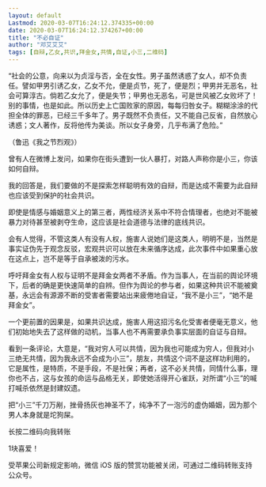 ```yaml
---
layout: default
Lastmod: 2020-03-07T16:24:12.374335+00:00
date: 2020-03-07T16:24:12.374267+00:00
title: "不必自证"
author: "邓艾艾艾"
tags: [自辩,乙女,共识,拜金女,共情,自证,小三,二维码]
---
```


“社会的公意，向来以为贞淫与否，全在女性。男子虽然诱惑了女人，却不负责任。譬如甲男引诱乙女，乙女不允，便是贞节，死了，便是烈；甲男并无恶名，社会可算淳古。倘若乙女允了，便是失节；甲男也无恶名，可是世风被乙女败坏了！别的事情，也是如此。所以历史上亡国败家的原因，每每归咎女子。糊糊涂涂的代担全体的罪恶，已经三千多年了。男子既然不负责任，又不能自己反省，自然放心诱惑；文人著作，反将他传为美谈。所以女子身旁，几乎布满了危险。”

（鲁迅《我之节烈观》）

曾有人在微博上发问，如果你在街头遭到一伙人暴打，对路人声称你是小三，你该如何自辩。

我的回答是，我们要做的不是探索怎样聪明有效的自辩，而是达成不需要为此自辩也应该受到保护的社会共识。

即使是情感与婚姻意义上的第三者，两性经济关系中不符合情理者，也绝对不能被暴力对待甚至被剥夺生命，这应该是社会道德与法律的底线共识。

会有人觉得，不管这类人有没有人权，施害人说她们是这类人，明明不是，当然是事实证伪先于观念反驳，宏观共识可以放在未来循序达成，此次事件中如果重心放在这点上，岂不是等于自承被泼的污水。

呼吁拜金女有人权与证明不是拜金女两者不矛盾。作为当事人，在当前的舆论环境下，后者的确是更快速简单的自辨。但作为舆论的参与者，如果这种共识不能被奠基，永远会有源源不断的受害者需要站出来疲倦地自证，“我不是小三”，“她不是拜金女”。

一个更前置的因果是，如果共识达成，施害人用这招污名化受害者便毫无意义，他们初始地失去了这样做的动机，当事人也不再需要承负事实层面的自证与自辩。

看到一条评论，大意是，“我对穷人可以共情，因为我也可能成为穷人，但我对小三绝无共情，因为我永远不会成为小三”，朋友，共情这个词不是这样功利用的，它是属性，是特质，不是手段，不是社保；再者，这不必关共情，同情什么事，理你也不占，这与女孩的命运与品格无关，即使她活得开心雀跃，对所谓“小三”的喊打喊杀依然是封建奴遗。

把“小三”千刀万剐，挫骨扬灰也神圣不了，纯净不了一泡污的虚伪婚姻，因为那个男人本身就是坨狗屎。

长按二维码向我转账

1块喜爱！

受苹果公司新规定影响，微信 iOS 版的赞赏功能被关闭，可通过二维码转账支持公众号。

